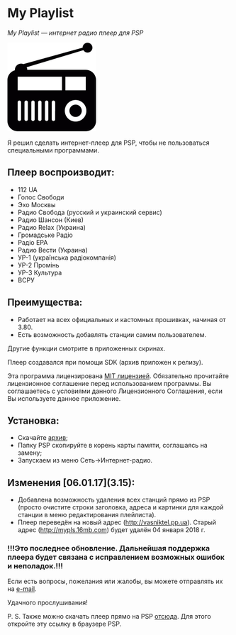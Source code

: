 # My Playlist 
*My Playlist — интернет радио плеер для PSP*

![My Playlist](screenshots/asset.png)

Я решил сделать интернет-плеер для PSP, чтобы не пользоваться специальными программами.

## Плеер воспроизводит:

- 112 UA
- Голос Свободи
- Эхо Москвы
- Радио Свобода (русский и украинский сервис)
- Радио Шансон (Киев)
- Радио Relax (Украина)
- Громадське Радіо
- Радіо ЕРА
- Радио Вести (Украина)
- УР-1 (українська радіокомпанія)
- УР-2 Промінь
- УР-3 Культура
- ВСРУ

## Преимущества:

* Работает на всех официальных и кастомных прошивках, начиная от 3.80.
* Есть возможность добавлять станции самим пользователем.

Другие функции смотрите в приложенных скринах.

Плеер создавался при помощи SDK (архив приложен к релизу).

Эта программа лицензирована [MIT лицензией](LICENSE). Обязательно прочитайте лицензионное соглашение перед использованием программы.
Вы соглашаетесь с условиями данного Лицензионного Соглашения, если Вы используете данное приложение.

## Установка:

- Скачайте [архив](https://github.com/Vasniktel/My-Playlist/releases/latest/);
- Папку PSP скопируйте в корень карты памяти, соглашаясь на замену;
- Запускаем из меню Сеть->Интернет-радио.


## Изменения \[06.01.17](3.15):

- Добавлена возможность удаления всех станций прямо из PSP
  (просто очистите строки заголовка, адреса и картинки для каждой станции в меню редактирования плейлиста).
- Плеер переведён на новый адрес (http://vasniktel.pp.ua).
  Старый адрес (http://mypls.16mb.com) будет удалён 04 января 2018 г.


### !!!Это последнее обновление. Дальнейшая поддержка плеера будет связана с исправлением возможных ошибок и неполадок.!!!


Если есть вопросы, пожелания или жалобы, вы можете отправлять их на [e-mail](mailto:vasniktel@gmail.com?subject=MyPlaylist).

Удачного прослушивания!


P. S. Также можно скачать плеер прямо на PSP [отсюда](http://vasniktel.pp.ua/mypls/). Для этого откройте эту ссылку в браузере PSP.
